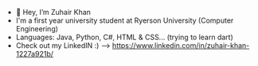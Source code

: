 - 👋 Hey, I’m Zuhair Khan
- I'm a first year university student at Ryerson University (Computer Engineering)
- Languages: Java, Python, C#, HTML & CSS... (trying to learn dart)
- Check out my LinkedIN :) --> https://www.linkedin.com/in/zuhair-khan-1227a921b/
